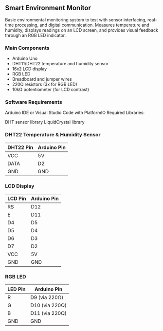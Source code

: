 ## Smart Environment Monitor 

Basic environmental monitoring system to test with sensor interfacing, real-time processing, and digital communication. Measures temperature and humidity, displays readings on an LCD screen, and provides visual feedback through an RGB LED indicator.

### Main Components 
- Arduino Uno 
- DHT11/DHT22 temperature and humidity sensor
- 16x2 LCD display
- RGB LED
- Breadboard and jumper wires
- 220Ω resistors (3x for RGB LED)
- 10kΩ potentiometer (for LCD contrast)


### Software Requirements

Arduino IDE or Visual Studio Code with PlatformIO
Required Libraries:

DHT sensor library
LiquidCrystal library


### DHT22 Temperature & Humidity Sensor
| DHT22 Pin | Arduino Pin |
|-----------|-------------|
| VCC       | 5V         |
| DATA      | D2         |
| GND       | GND        |

### LCD Display
| LCD Pin | Arduino Pin |
|---------|-------------|
| RS      | D12        |
| E       | D11        |
| D4      | D5         |
| D5      | D4         |
| D6      | D3         |
| D7      | D2         |
| VCC     | 5V         |
| GND     | GND        |

### RGB LED
| LED Pin | Arduino Pin        |
|---------|-------------------|
| R       | D9 (via 220Ω)     |
| G       | D10 (via 220Ω)    |
| B       | D11 (via 220Ω)    |
| GND     | GND               |
